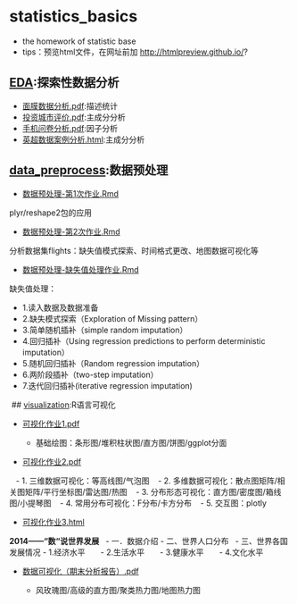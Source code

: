 # statistics_basics
- the homework of statistic base
- tips：预览html文件，在网址前加 http://htmlpreview.github.io/?

## [EDA](https://github.com/Snowing-ST/statistics_base/tree/master/EDA):探索性数据分析
- [面膜数据分析.pdf](https://github.com/Snowing-ST/statistics-basics/blob/master/EDA/%E9%9D%A2%E8%86%9C%E6%95%B0%E6%8D%AE%E5%88%86%E6%9E%90.pdf):描述统计
- [投资城市评价.pdf](https://github.com/Snowing-ST/statistics-basics/blob/master/EDA/%E6%8A%95%E8%B5%84%E5%9F%8E%E5%B8%82%E8%AF%84%E4%BB%B7.pdf):主成分分析
- [手机问卷分析.pdf](https://github.com/Snowing-ST/statistics-basics/blob/master/EDA/%E6%89%8B%E6%9C%BA%E9%97%AE%E5%8D%B7%E5%88%86%E6%9E%90.pdf):因子分析
- [英超数据案例分析.html](https://github.com/Snowing-ST/statistics-basics/blob/master/EDA/%E8%8B%B1%E8%B6%85%E6%95%B0%E6%8D%AE%E6%A1%88%E4%BE%8B%E5%88%86%E6%9E%90.html):主成分分析

## [data_preprocess](https://github.com/Snowing-ST/statistics_base/tree/master/data_preprocess):数据预处理
- [数据预处理-第1次作业.Rmd](https://github.com/Snowing-ST/statistics-basics/blob/master/data_preprocess/%E6%95%B0%E6%8D%AE%E9%A2%84%E5%A4%84%E7%90%86-%E7%AC%AC1%E6%AC%A1%E4%BD%9C%E4%B8%9A.Rmd)

plyr/reshape2包的应用

- [数据预处理-第2次作业.Rmd](https://github.com/Snowing-ST/statistics-basics/blob/master/data_preprocess/%E6%95%B0%E6%8D%AE%E9%A2%84%E5%A4%84%E7%90%86-%E7%AC%AC2%E6%AC%A1%E4%BD%9C%E4%B8%9A.Rmd)

分析数据集flights：缺失值模式探索、时间格式更改、地图数据可视化等

- [数据预处理-缺失值处理作业.Rmd](https://github.com/Snowing-ST/statistics-basics/blob/master/data_preprocess/%E6%95%B0%E6%8D%AE%E9%A2%84%E5%A4%84%E7%90%86-%E7%BC%BA%E5%A4%B1%E5%80%BC%E5%A4%84%E7%90%86%E4%BD%9C%E4%B8%9A.Rmd)

缺失值处理：

  - 1.读入数据及数据准备
  - 2.缺失模式探索（Exploration of Missing pattern）
  - 3.简单随机插补（simple random imputation）
  - 4.回归插补（Using regression predictions to perform deterministic imputation）
  - 5.随机回归插补（Random regression imputation）
  - 6.两阶段插补（two-step imputation）
  - 7.迭代回归插补(iterative regression imputation)
  
  
  ## [visualization](https://github.com/Snowing-ST/statistics-basics/tree/master/visualization):R语言可视化
- [可视化作业1.pdf](https://github.com/Snowing-ST/statistics-basics/blob/master/visualization/%E5%8F%AF%E8%A7%86%E5%8C%96%E4%BD%9C%E4%B8%9A1.pdf)

    - 基础绘图：条形图/堆积柱状图/直方图/饼图/ggplot分面

- [可视化作业2.pdf](https://github.com/Snowing-ST/statistics-basics/blob/master/visualization/%E5%8F%AF%E8%A7%86%E5%8C%96%E4%BD%9C%E4%B8%9A2.pdf)

    - 1. 三维数据可视化：等高线图/气泡图
    - 2. 多维数据可视化：散点图矩阵/相关图矩阵/平行坐标图/雷达图/热图
    - 3. 分布形态可视化：直方图/密度图/箱线图/小提琴图
    - 4. 常用分布可视化：F分布/卡方分布
    - 5. 交互图：plotly

- [可视化作业3.html](https://github.com/Snowing-ST/statistics-basics/blob/master/visualization/%E5%8F%AF%E8%A7%86%E5%8C%96%E4%BD%9C%E4%B8%9A3.html)

**2014——“数“说世界发展**
    - 一．数据介绍
    - 二、世界人口分布
    - 三、世界各国发展情况
        - 1.经济水平
        - 2.生活水平
        - 3.健康水平
        - 4.文化水平

- [数据可视化（期末分析报告）.pdf](https://github.com/Snowing-ST/statistics-basics/blob/master/visualization/%E6%95%B0%E6%8D%AE%E5%8F%AF%E8%A7%86%E5%8C%96%EF%BC%88%E6%9C%9F%E6%9C%AB%E5%88%86%E6%9E%90%E6%8A%A5%E5%91%8A%EF%BC%89.pdf)

    - 风玫瑰图/高级的直方图/聚类热力图/地图热力图
